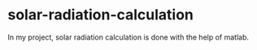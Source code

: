 # solar-radiation-calculation
In my project, solar radiation calculation is done with the help of matlab.
